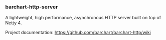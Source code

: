 ### barchart-http-server

A lightweight, high performance, asynchronous HTTP server built on top of Netty 4.

Project documentation: https://github.com/barchart/barchart-http/wiki